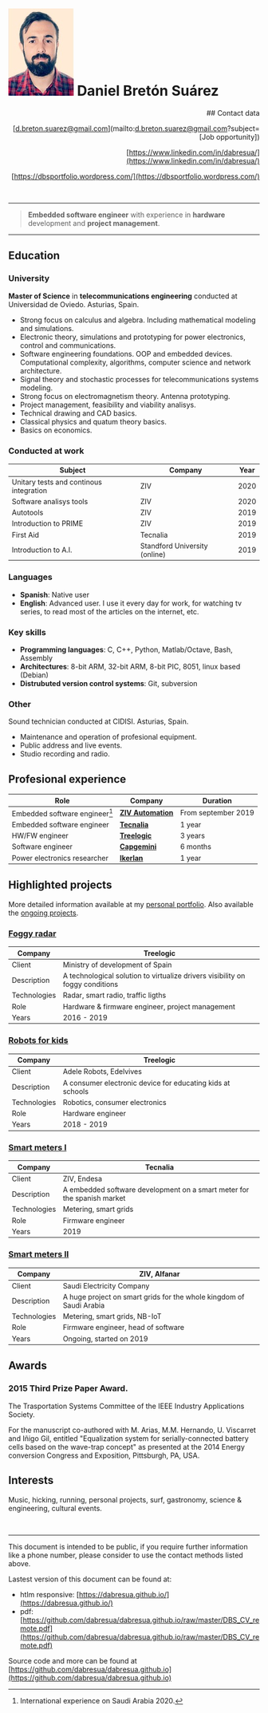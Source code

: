 <meta name="viewport" content="width=device-width, initial-scale=1.0">

![](0.jpeg) Daniel Bretón Suárez
================================

<div align="right">
## Contact data

[d.breton.suarez@gmail.com](mailto:d.breton.suarez@gmail.com?subject=[Job opportunity])

[https://www.linkedin.com/in/dabresua/](https://www.linkedin.com/in/dabresua/)

[https://dbsportfolio.wordpress.com/](https://dbsportfolio.wordpress.com/)

</div>

<br>

----

>**Embedded software engineer** with experience in **hardware** development and **project management**.

----

## Education
### University
**Master of Science** in **telecommunications engineering** conducted at Universidad de Oviedo. Asturias, Spain.

* Strong focus on calculus and algebra. Including mathematical modeling and simulations.
* Electronic theory, simulations and prototyping for power electronics, control and communications.
* Software engineering foundations. OOP and embedded devices. Computational complexity, algorithms, computer science and network architecture.
* Signal theory and stochastic processes for telecommunications systems modeling.
* Strong focus on electromagnetism theory. Antenna prototyping.
* Project management, feasibility and viability analisys.
* Technical drawing and CAD basics.
* Classical physics and quatum theory basics.
* Basics on economics.

### Conducted at work
| Subject | Company | Year |
| ------- | ------- | ---- |
| Unitary tests and continous integration | ZIV | 2020 |
| Software analisys tools | ZIV | 2020 |
| Autotools | ZIV | 2019 |
| Introduction to PRIME | ZIV | 2019 |
| First Aid | Tecnalia | 2019 |
| Introduction to A.I. | Standford University (online) | 2019 |

### Languages
* **Spanish**: Native user
* **English**: Advanced user. I use it every day for work, for watching tv series, to read most of the articles on the internet, etc.

### Key skills
* **Programming languages**: C, C++, Python, Matlab/Octave, Bash, Assembly
* **Architectures**: 8-bit ARM, 32-bit ARM, 8-bit PIC, 8051, linux based (Debian)
* **Distrubuted version control systems**: Git, subversion

### Other
Sound technician conducted at CIDISI. Asturias, Spain.

* Maintenance and operation of profesional equipment.
* Public address and live events.
* Studio recording and radio.

<div style="page-break-after: always"></div>

## Profesional experience
| Role | Company | Duration |
| ------- | ------- | ---- |
| Embedded software engineer[^1] | [**ZIV Automation**](https://www.zivautomation.com/) | From september 2019 |
| Embedded software engineer | [**Tecnalia**](https://www.tecnalia.com/en/) | 1 year |
| HW/FW engineer | [**Treelogic**](https://www.treelogic.com/en/) | 3 years |
| Software engineer | [**Capgemini**](https://www.capgemini.com/?georedirect_none=true) | 6 months |
| Power electronics researcher | [**Ikerlan**](https://www.ikerlan.es/en/) | 1 year |

[^1]: International experience on Saudi Arabia 2020.

## Highlighted projects

More detailed information available at my [personal portfolio](https://dbsportfolio.wordpress.com/projects/). Also available the [ongoing projects](https://dbsportfolio.wordpress.com/in-progress/).

### [Foggy radar](https://dbsportfolio.wordpress.com/2020/10/03/old-fogs-new-roads/)

| Company | Treelogic |
| ------------ | ------------------------------------------------------------- |
| Client | Ministry of development of Spain |
| Description | A technological solution to virtualize drivers visibility on foggy conditions |
| Technologies | Radar, smart radio, traffic ligths |
| Role | Hardware & firmware engineer, project management |
| Years | 2016 - 2019 |

### [Robots for kids](https://dbsportfolio.wordpress.com/2020/10/13/robots-for-education/)

| Company | Treelogic |
| ------------ | ------------------------------------------------------------- |
| Client | Adele Robots, Edelvives |
| Description | A consumer electronic device for educating kids at schools |
| Technologies | Robotics, consumer electronics |
| Role | Hardware engineer |
| Years | 2018 - 2019 |

### [Smart meters I](https://dbsportfolio.wordpress.com/2020/10/25/smart-meters/)
| Company | Tecnalia |
| ------------ | ------------------------------------------------------------- |
| Client | ZIV, Endesa |
| Description | A embedded software development on a smart meter for the spanish market |
| Technologies | Metering, smart grids |
| Role | Firmware engineer |
| Years | 2019 |

### [Smart meters II](https://dbsportfolio.wordpress.com/2020/10/29/the-arabian-experience/)

| Company | ZIV, Alfanar |
| ------------ | ------------------------------------------------------------- |
| Client | Saudi Electricity Company |
| Description | A huge project on smart grids for the whole kingdom of Saudi Arabia |
| Technologies | Metering, smart grids, NB-IoT |
| Role | Firmware engineer, head of software |
| Years | Ongoing, started on 2019 |

<div style="page-break-after: always"></div>

## Awards
### 2015 Third Prize Paper Award.

The Trasportation Systems Committee of the IEEE Industry Applications Society.

For the manuscript co-authored with M. Arias, M.M. Hernando, U. Viscarret and Iñigo Gil, entitled "Equalization system for serially-connected battery cells based on the wave-trap concept" as presented at the 2014 Energy conversion Congress and Exposition, Pittsburgh, PA, USA.

## Interests

Music, hicking, running, personal projects, surf, gastronomy, science & engineering, cultural events.

<br>

---

This document is intended to be public, if you require further information like a phone number, please consider to use the contact methods listed above.

Lastest version of this document can be found at:

* htlm responsive: [https://dabresua.github.io/](https://dabresua.github.io/)
* pdf: [https://github.com/dabresua/dabresua.github.io/raw/master/DBS_CV_remote.pdf](https://github.com/dabresua/dabresua.github.io/raw/master/DBS_CV_remote.pdf)

Source code and more can be found at [https://github.com/dabresua/dabresua.github.io](https://github.com/dabresua/dabresua.github.io)
